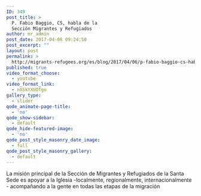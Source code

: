 ```yaml
---
ID: 349
post_title: >
  P. Fabio Baggio, CS, habla de la
  Sección Migrantes y Refugiados
author: mr_admin
post_date: 2017-04-06 09:24:50
post_excerpt: ""
layout: post
permalink: >
  http://migrants-refugees.org/es/blog/2017/04/06/p-fabio-baggio-cs-habla-de-la-seccion-migrantes-y-refugiados/
published: true
video_format_choose:
  - youtube
video_format_link:
  - nXSkYXUOTgo
gallery_type:
  - slider
qode_animate-page-title:
  - 'no'
qode_show-sidebar:
  - default
qode_hide-featured-image:
  - 'no'
qode_post_style_masonry_date_image:
  - full
qode_post_style_masonry_gallery:
  - default
---
```

La misión principal de la Sección de Migrantes y Refugiados de la Santa Sede es apoyar a la Iglesia -localmente, regionalmente, internacionalmente - acompañando a la gente en todas las etapas de la migración